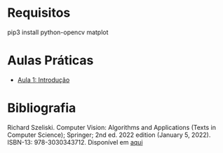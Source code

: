 # Requisitos

pip3 install python-opencv matplot

# Aulas Práticas

- [Aula 1: Introdução](Aula1)

# Bibliografia

Richard Szeliski. Computer Vision: Algorithms and Applications (Texts in Computer Science); Springer; 2nd ed. 2022 edition (January 5, 2022). ISBN-13: 978-3030343712. Disponível em [aqui](http://szeliski.org/Book/)